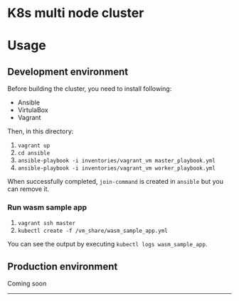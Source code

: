 # K8s multi node cluster

# Usage

## Development environment

Before building the cluster, you need to install following:

- Ansible
- VirtulaBox
- Vagrant

Then, in this directory:

1. `vagrant up`
2. `cd ansible`
3. `ansible-playbook -i inventories/vagrant_vm master_playbook.yml`
4. `ansible-playbook -i inventories/vagrant_vm worker_playbook.yml`

When successfully completed, `join-command` is created in `ansible` but you can remove it.

### Run wasm sample app

1. `vagrant ssh master`
2. `kubectl create -f /vm_share/wasm_sample_app.yml`

You can see the output by executing `kubectl logs wasm_sample_app`.

## Production environment

Coming soon

---

